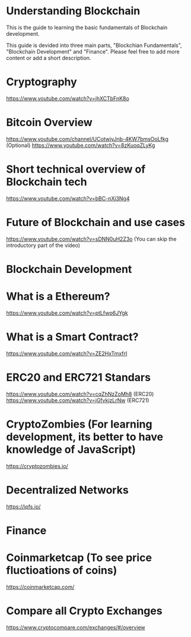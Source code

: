 # Understanding Blockchain
This is the guide to learning the basic fundamentals of Blockchain development. 

This guide is devided into three main parts, "Blockchian Fundamentals", "Blockchain Development" and "Finance".
Please feel free to add more content or add a short description.


# Cryptography
https://www.youtube.com/watch?v=jhXCTbFnK8o

# Bitcoin Overview
https://www.youtube.com/channel/UCotwjyJnb-4KW7bmsOoLfkg
(Optional) https://www.youtube.com/watch?v=8zKuoqZLyKg

# Short technical overview of Blockchain tech
https://www.youtube.com/watch?v=bBC-nXj3Ng4

# Future of Blockchain and use cases
https://www.youtube.com/watch?v=sDNN0uH2Z3o (You can skip the introductory part of the video)

# Blockchain Development 

# What is a Ethereum?
https://www.youtube.com/watch?v=ptLfwp6JYgk

# What is a Smart Contract?
https://www.youtube.com/watch?v=ZE2HxTmxfrI

# ERC20 and ERC721 Standars
https://www.youtube.com/watch?v=cqZhNzZoMh8 (ERC20)
https://www.youtube.com/watch?v=jGfvkjzLrNw (ERC721) 

# CryptoZombies (For learning development, its better to have knowledge of JavaScript)
https://cryptozombies.io/

# Decentralized Networks
https://ipfs.io/ 


# Finance 

# Coinmarketcap (To see price fluctioations of coins)
https://coinmarketcap.com/

# Compare all Crypto Exchanges
https://www.cryptocompare.com/exchanges/#/overview


